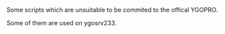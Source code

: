 Some scripts which are unsuitable to be commited to the offical YGOPRO.

Some of them are used on ygosrv233.